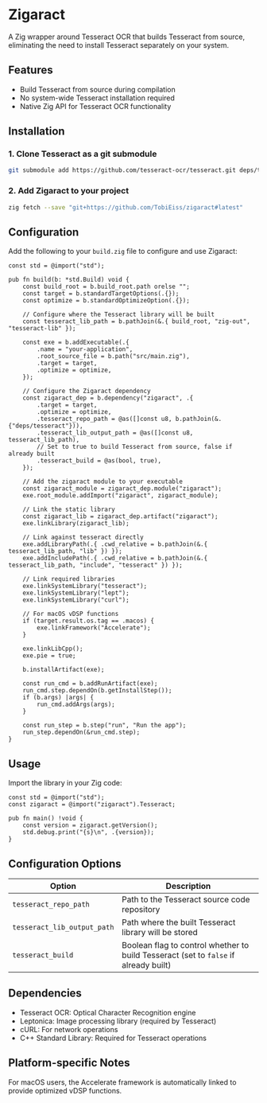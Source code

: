 # Zigaract

A Zig wrapper around Tesseract OCR that builds Tesseract from source, eliminating the need to install Tesseract separately on your system.

## Features

- Build Tesseract from source during compilation
- No system-wide Tesseract installation required
- Native Zig API for Tesseract OCR functionality

## Installation

### 1. Clone Tesseract as a git submodule

```bash
git submodule add https://github.com/tesseract-ocr/tesseract.git deps/tesseract
```

### 2. Add Zigaract to your project

```bash
zig fetch --save "git+https://github.com/TobiEiss/zigaract#latest"
```

## Configuration

Add the following to your `build.zig` file to configure and use Zigaract:

```zig
const std = @import("std");

pub fn build(b: *std.Build) void {
    const build_root = b.build_root.path orelse "";
    const target = b.standardTargetOptions(.{});
    const optimize = b.standardOptimizeOption(.{});
    
    // Configure where the Tesseract library will be built
    const tesseract_lib_path = b.pathJoin(&.{ build_root, "zig-out", "tesseract-lib" });
    
    const exe = b.addExecutable(.{
        .name = "your-application",
        .root_source_file = b.path("src/main.zig"),
        .target = target,
        .optimize = optimize,
    });

    // Configure the Zigaract dependency
    const zigaract_dep = b.dependency("zigaract", .{
        .target = target,
        .optimize = optimize,
        .tesseract_repo_path = @as([]const u8, b.pathJoin(&.{"deps/tesseract"})),
        .tesseract_lib_output_path = @as([]const u8, tesseract_lib_path),
        // Set to true to build Tesseract from source, false if already built
        .tesseract_build = @as(bool, true),
    });

    // Add the zigaract module to your executable
    const zigaract_module = zigaract_dep.module("zigaract");
    exe.root_module.addImport("zigaract", zigaract_module);
    
    // Link the static library
    const zigaract_lib = zigaract_dep.artifact("zigaract");
    exe.linkLibrary(zigaract_lib);
    
    // Link against tesseract directly
    exe.addLibraryPath(.{ .cwd_relative = b.pathJoin(&.{ tesseract_lib_path, "lib" }) });
    exe.addIncludePath(.{ .cwd_relative = b.pathJoin(&.{ tesseract_lib_path, "include", "tesseract" }) });
    
    // Link required libraries
    exe.linkSystemLibrary("tesseract");
    exe.linkSystemLibrary("lept");
    exe.linkSystemLibrary("curl");
    
    // For macOS vDSP functions
    if (target.result.os.tag == .macos) {
        exe.linkFramework("Accelerate");
    }
    
    exe.linkLibCpp();
    exe.pie = true;
    
    b.installArtifact(exe);
    
    const run_cmd = b.addRunArtifact(exe);
    run_cmd.step.dependOn(b.getInstallStep());
    if (b.args) |args| {
        run_cmd.addArgs(args);
    }
    
    const run_step = b.step("run", "Run the app");
    run_step.dependOn(&run_cmd.step);
}
```

## Usage

Import the library in your Zig code:

```zig
const std = @import("std");
const zigaract = @import("zigaract").Tesseract;

pub fn main() !void {
    const version = zigaract.getVersion();
    std.debug.print("{s}\n", .{version});
}
```

## Configuration Options

| Option | Description |
|--------|-------------|
| `tesseract_repo_path` | Path to the Tesseract source code repository |
| `tesseract_lib_output_path` | Path where the built Tesseract library will be stored |
| `tesseract_build` | Boolean flag to control whether to build Tesseract (set to `false` if already built) |

## Dependencies

- Tesseract OCR: Optical Character Recognition engine
- Leptonica: Image processing library (required by Tesseract)
- cURL: For network operations
- C++ Standard Library: Required for Tesseract operations

## Platform-specific Notes

For macOS users, the Accelerate framework is automatically linked to provide optimized vDSP functions.
